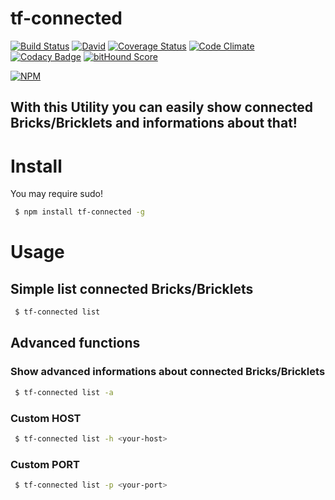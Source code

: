 # tf-connected
[![Build Status](https://travis-ci.org/fscherwi/tf-connected.svg)](https://travis-ci.org/fscherwi/tf-connected)  [![David](https://david-dm.org/fscherwi/tf-connected.svg)](https://david-dm.org/fscherwi/tf-connected) [![Coverage Status](https://coveralls.io/repos/fscherwi/tf-connected/badge.svg?branch=future&service=github)](https://coveralls.io/github/fscherwi/tf-connected?branch=future) [![Code Climate](https://codeclimate.com/github/fscherwi/tf-connected/badges/gpa.svg)](https://codeclimate.com/github/fscherwi/tf-connected) [![Codacy Badge](https://www.codacy.com/project/badge/7d34af447e234a57ae8b3daf348c02f5)](https://www.codacy.com/app/fscherwi/tf-connected) [![bitHound Score](https://www.bithound.io/github/fscherwi/tf-connected/badges/score.svg)](https://www.bithound.io/github/fscherwi/tf-connected)

[![NPM](https://nodei.co/npm/tf-connected.png)](https://npmjs.com/packages/tf-connected/)

## With this Utility you can  easily show connected Bricks/Bricklets and informations about that!
# Install
You may require sudo!

```sh
 $ npm install tf-connected -g
```

# Usage
## Simple list connected Bricks/Bricklets

```sh
 $ tf-connected list
```

## Advanced functions
### Show advanced informations about connected Bricks/Bricklets

```sh
 $ tf-connected list -a
```

### Custom HOST

```sh
 $ tf-connected list -h <your-host>
```

### Custom PORT

```sh
 $ tf-connected list -p <your-port>
```
